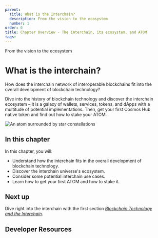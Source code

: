 ```yaml
---
parent:
  title: What is the Interchain?
  description: From the vision to the ecosystem
  number: 1
order: 0
title: Chapter Overview - The interchain, its ecosystem, and ATOM
tags:
---
```


<div class="tm-overline tm-rf-1 tm-lh-title tm-medium tm-muted">From the vision to the ecosystem</div>
<h1 class="mt-4 mb-6">What is the interchain?</h1>

How does the interchain network of interoperable blockchains fit into the overall development of blockchain technology?

Dive into the history of blockchain technology and discover the interchain ecosystem – it is a galaxy of wallets, services, tokens, and dApps with a multitude of potential implementations. Then, get your first Cosmos Hub native token and find out how to stake your ATOM.

![An atom surrounded by star constellations](/academy/1-what-is-cosmos/images/cosmos_dev_portal_module-02-lp.png)

## In this chapter

<HighlightBox type="learning">

In this chapter, you will:

* Understand how the interchain fits in the overall development of blockchain technology.
* Discover the interchain universe's ecosystem.
* Consider some potential interchain use cases.
* Learn how to get your first ATOM and how to stake it.

</HighlightBox>

<card-module/>

## Next up

Dive right into the interchain with the first section _[Blockchain Technology and the Interchain](./1-blockchain-and-cosmos.md)_.

## Developer Resources

<div v-for="resource in $themeConfig.resources">
  <Resource
    :title="resource.title"
    :description="resource.description"
    :links="resource.links"
    :image="resource.image"
    :large="true"
  />
  <br/>
</div>
